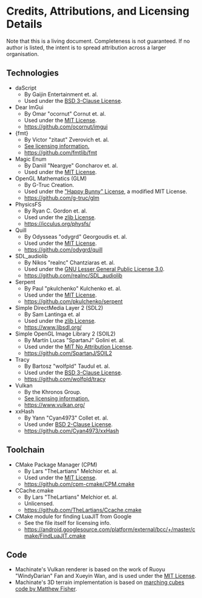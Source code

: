 # Credits, Attributions, and Licensing Details

Note that this is a living document. Completeness is not guaranteed. If no author is listed, the intent is to spread attribution across a larger organisation.

## Technologies

- daScript
	- By Gaijin Entertainment et. al.
	- Used under the [BSD 3-Clause License](https://github.com/GaijinEntertainment/daScript/blob/master/LICENSE).
- Dear ImGui
	- By Omar "ocornut" Cornut et. al.
	- Used under the [MIT License](https://github.com/ocornut/imgui/blob/master/LICENSE.txt).
	- https://github.com/ocornut/imgui
- {fmt}
	- By Victor "zitaut" Zverovich et. al.
	- [See licensing information.](https://github.com/fmtlib/fmt/blob/master/LICENSE.rst)
	- https://github.com/fmtlib/fmt
- Magic Enum
	- By Daniil "Neargye" Goncharov et. al.
	- Used under the [MIT License](https://github.com/Neargye/magic_enum/blob/master/LICENSE).
- OpenGL Mathematics (GLM)
	- By G-Truc Creation.
	- Used under the ["Happy Bunny" License](https://github.com/g-truc/glm/blob/master/copying.txt), a modified MIT License.
	- https://github.com/g-truc/glm
- PhysicsFS
	- By Ryan C. Gordon et. al.
	- Used under the [zlib License](https://hg.icculus.org/icculus/physfs/raw-file/tip/LICENSE.txt).
	- https://icculus.org/physfs/
- Quill
	- By Odysseas "odygrd" Georgoudis et. al.
	- Used under the [MIT License](https://github.com/odygrd/quill/blob/master/LICENSE).
	- https://github.com/odygrd/quill
- SDL_audiolib
	- By Nikos "realnc" Chantziaras et. al.
	- Used under the [GNU Lesser General Public License 3.0](https://github.com/realnc/SDL_audiolib/blob/master/COPYING).
	- https://github.com/realnc/SDL_audiolib
- Serpent
	- By Paul "pkulchenko" Kulchenko et. al.
	- Used under the [MIT License](https://github.com/pkulchenko/serpent/blob/master/LICENSE).
	- https://github.com/pkulchenko/serpent
- Simple DirectMedia Layer 2 (SDL2)
	- By Sam Lantinga et. al
	- Used under the [zlib License](https://www.libsdl.org/license.php).
	- https://www.libsdl.org/
- Simple OpenGL Image Library 2 (SOIL2)
	- By Martín Lucas "SpartanJ" Golini et. al.
	- Used under the [MIT No Attribution License](https://github.com/SpartanJ/SOIL2/blob/master/LICENSE).
	- https://github.com/SpartanJ/SOIL2
- Tracy
	- By Bartosz "wolfpld" Taudul et. al.
	- Used under the [BSD 3-Clause License](https://github.com/wolfpld/tracy/blob/master/LICENSE).
	- https://github.com/wolfpld/tracy
- Vulkan
	- By the Khronos Group.
	- [See licensing information.](https://www.khronos.org/legal/trademarks/)
	- https://www.vulkan.org/
- xxHash
	- By Yann "Cyan4973" Collet et. al.
	- Used under [BSD 2-Clause License](https://github.com/Cyan4973/xxHash/blob/dev/LICENSE).
	- https://github.com/Cyan4973/xxHash

## Toolchain

- CMake Package Manager (CPM)
	- By Lars "TheLartians" Melchior et. al.
	- Used under the [MIT License](https://github.com/cpm-cmake/CPM.cmake/blob/master/LICENSE).
	- https://github.com/cpm-cmake/CPM.cmake
- CCache.cmake
	- By Lars "TheLartians" Melchior et. al.
	- Unlicensed.
	- https://github.com/TheLartians/Ccache.cmake
- CMake module for finding LuaJIT from Google
	- See the file itself for licensing info.
	- https://android.googlesource.com/platform/external/bcc/+/master/cmake/FindLuaJIT.cmake

## Code

- Machinate's Vulkan renderer is based on the work of Ruoyu "WindyDarian" Fan and Xueyin Wan, and is used under the [MIT License](https://github.com/WindyDarian/Vulkan-Forward-Plus-Renderer/blob/master/LICENSE).
- Machinate's 3D terrain implementation is based on [marching cubes code by Matthew Fisher](https://graphics.stanford.edu/~mdfisher/MarchingCubes.html).
